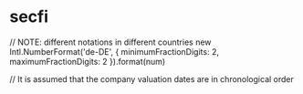 # secfi

// NOTE: different notations in different countries
new Intl.NumberFormat('de-DE', { minimumFractionDigits: 2, maximumFractionDigits: 2 }).format(num)

// It is assumed that the company valuation dates are in chronological order